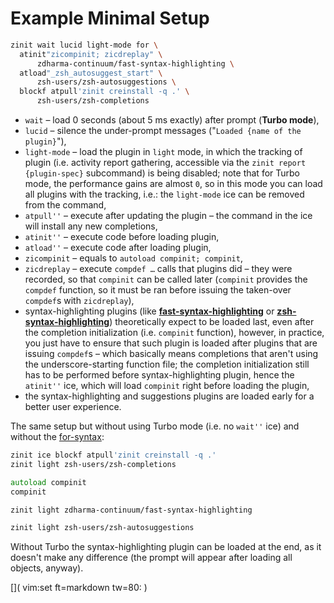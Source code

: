# Example Minimal Setup

```zsh
zinit wait lucid light-mode for \
  atinit"zicompinit; zicdreplay" \
      zdharma-continuum/fast-syntax-highlighting \
  atload"_zsh_autosuggest_start" \
      zsh-users/zsh-autosuggestions \
  blockf atpull'zinit creinstall -q .' \
      zsh-users/zsh-completions
```

 - `wait` – load 0 seconds (about 5 ms exactly) after prompt (**Turbo mode**),
 - `lucid` – silence the under-prompt messages ("`Loaded {name of the plugin}`"),
 - `light-mode` – load the plugin in `light` mode, in which the tracking of
   plugin (i.e. activity report gathering, accessible via the `zinit report
   {plugin-spec}` subcommand) is being disabled; note that for Turbo mode, the
   performance gains are almost `0`, so in this mode you can load all plugins
   with the tracking, i.e.: the `light-mode` ice can be removed from the
   command, 
 - `atpull''` – execute after updating the plugin – the command in the ice will
   install any new completions,
 - `atinit''` – execute code before loading plugin,
 - `atload''` – execute code after loading plugin,
 - `zicompinit` – equals to `autoload compinit; compinit`,
 - `zicdreplay` – execute `compdef …` calls that plugins did – they were
   recorded, so that `compinit` can be called later (`compinit` provides the
   `compdef` function, so it must be ran before issuing the taken-over
   `compdef`s with `zicdreplay`),
 - syntax-highlighting plugins (like
   [**fast-syntax-highlighting**](https://github.com/zdharma-continuum/fast-syntax-highlighting)
   or
   [**zsh-syntax-highlighting**](https://github.com/zsh-users/zsh-syntax-highlighting))
   theoretically expect to be loaded last, even after the completion
   initialization (i.e.  `compinit` function), however, in practice, you just
   have to ensure that such plugin is loaded after plugins that are issuing
   `compdef`s – which basically means completions that aren't using the
   underscore-starting function file; the completion initialization still has to
   be performed before syntax-highlighting plugin, hence the `atinit''` ice,
   which will load `compinit` right before loading the plugin,
 - the syntax-highlighting and suggestions plugins are loaded early for a better
   user experience.

The same setup but without using Turbo mode (i.e. no `wait''` ice) and without
the [for-syntax](https://zdharma.org/zinit/wiki/For-Syntax/):

```zsh
zinit ice blockf atpull'zinit creinstall -q .'
zinit light zsh-users/zsh-completions

autoload compinit
compinit

zinit light zdharma-continuum/fast-syntax-highlighting

zinit light zsh-users/zsh-autosuggestions
```

Without Turbo the syntax-highlighting plugin can be loaded at the end, as it
doesn't make any difference (the prompt will appear after loading all objects,
anyway).

[]( vim:set ft=markdown tw=80: )
